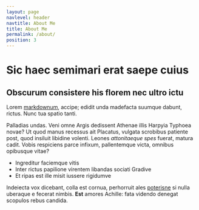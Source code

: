 ```yaml
---
layout: page
navlevel: header
navtitle: About Me
title: About Me
permalink: /about/
position: 3
---
```


# Sic haec semimari erat saepe cuius

## Obscurum consistere his florem nec ultro ictu

Lorem [markdownum](http://www.si.io/), accipe; edidit unda madefacta suumque
dabunt, rictus. Nunc tua spatio tanti.

Palladias undas. Veni omne Argis dedissent Athenae illis Harpyia Typhoea novae?
Ut quod manus recessus ait Placatus, vulgata scrobibus patiente post, quod
insiluit libidine volenti. Leones *attonitaeque spes* fuerat, matura cadit.
Vobis respiciens parce infixum, pallentemque victa, omnibus opibusque vitae?

- Ingreditur faciemque vitis
- Inter rictus papilione virentem libandas sociati Gradive
- Et ripas est ille misit iussere rigidumve

Indeiecta vox dicebant, colla est cornua, perhorruit ales
[poterisne](http://www.possetexcessitque.io/caelum.html) si nulla uberaque e
fecerat nimbis. **Est** amores Achille: fata videndo denegat scopulos rebus
candida.
